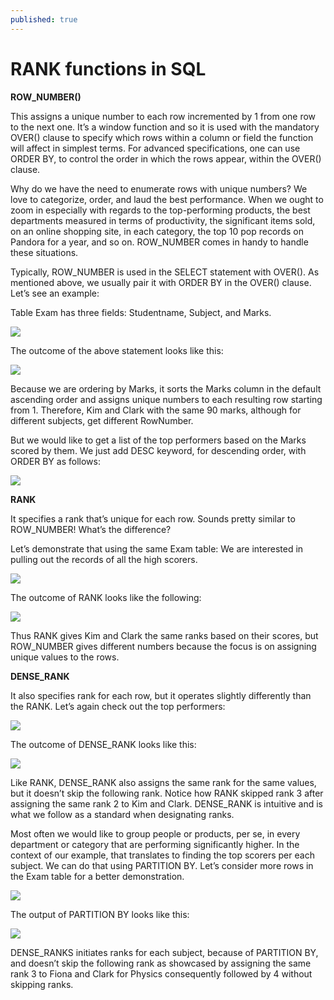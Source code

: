 ```yaml
---
published: true
---
```

# RANK functions in SQL

**ROW_NUMBER()** 

This assigns a unique number to each row incremented by 1 from one row to the next one. It’s a window function and so it is used with the mandatory OVER() clause to specify which rows within a column or field the function will affect in simplest terms. For advanced specifications, one can use ORDER BY, to control the order in which the rows appear, within the OVER() clause. 

Why do we have the need to enumerate rows with unique numbers?
We love to categorize, order, and laud the best performance. When we ought to zoom in especially with regards to the top-performing products, the best departments measured in terms of productivity, the significant items sold, on an online shopping site, in each category, the top 10 pop records on Pandora for a year, and so on. ROW_NUMBER comes in handy to handle these situations.

Typically, ROW_NUMBER is used in the SELECT statement with OVER(). As mentioned above, we usually pair it with ORDER BY in the OVER() clause. Let’s see an example:

Table Exam has three fields: Studentname, Subject, and Marks.

<img src="http://chidamodu.github.io/blog/images//simple row_number.png">


The outcome of the above statement looks like this:

<img src="http://chidamodu.github.io/blog/images//simple row number table.png">


Because we are ordering by Marks, it sorts the Marks column in the default ascending order and assigns unique numbers to each resulting row starting from 1. Therefore, Kim and Clark with the same 90 marks, although for different subjects, get different RowNumber. 

But we would like to get a list of the top performers based on the Marks scored by them. We just add DESC keyword, for descending order, with ORDER BY as follows:

<img src="http://chidamodu.github.io/blog/images//row_number_desc orderby.png">


**RANK**

It specifies a rank that’s unique for each row. Sounds pretty similar to ROW_NUMBER! What’s the difference?

Let’s demonstrate that using the same Exam table: We are interested in pulling out the records of all the high scorers. 

<img src="http://chidamodu.github.io/blog/images//simple rank.png">


The outcome of RANK looks like the following:

<img src="http://chidamodu.github.io/blog/images//rank table outcome.png">


Thus RANK gives Kim and Clark the same ranks based on their scores, but ROW_NUMBER gives different numbers because the focus is on assigning unique values to the rows.


**DENSE_RANK**

It also specifies rank for each row, but it operates slightly differently than the RANK. Let’s again check out the top performers:

<img src="http://chidamodu.github.io/blog/images//simple dense rank.png">


The outcome of DENSE_RANK looks like this:

<img src="http://chidamodu.github.io/blog/images//simple dense rank table outcome.png">


Like RANK, DENSE_RANK also assigns the same rank for the same values, but it doesn’t skip the following rank. Notice how RANK skipped rank 3 after assigning the same rank 2 to Kim and Clark. DENSE_RANK is intuitive and is what we follow as a standard when designating ranks.

Most often we would like to group people or products, per se, in every department or category that are performing significantly higher. In the context of our example, that translates to finding the top scorers per each subject. We can do that using PARTITION BY. Let’s consider more rows in the Exam table for a better demonstration.

<img src="http://chidamodu.github.io/blog/images//dense_rank partition by and order by desc.png">


The output of PARTITION BY looks like this:

<img src="http://chidamodu.github.io/blog/images//dense_rank_partitionby.png">


DENSE_RANKS initiates ranks for each subject, because of PARTITION BY, and doesn’t skip the following rank as showcased by assigning the same rank 3 to Fiona and Clark for Physics consequently followed by 4 without skipping ranks.
